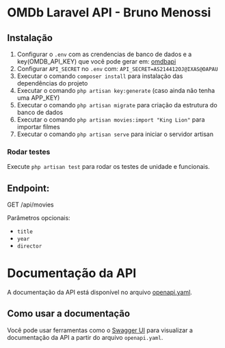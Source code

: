 # OMDb Laravel API - Bruno Menossi

## Instalação
1. Configurar o `.env` com as crendencias de banco de dados e a key(OMDB_API_KEY) que você pode gerar em: [omdbapi](https://www.omdbapi.com/apikey.aspx)
2. Configurar `API_SECRET` no `.env` com: `API_SECRET=AS214412OJ@IXAS@OAPAU`
2. Executar o comando `composer install` para instalação das dependências do projeto
3. Executar o comando `php artisan key:generate` (caso ainda não tenha uma APP_KEY)
4. Executar o comando `php artisan migrate` para criação da estrutura do banco de dados
5. Executar o comando `php artisan movies:import "King Lion"` para importar filmes
6. Executar o comando `php artisan serve` para iniciar o servidor artisan

### Rodar testes
  Execute `php artisan test` para rodar os testes de unidade e funcionais.

## Endpoint:
 GET /api/movies

Parâmetros opcionais:
- `title`
- `year`
- `director`

# Documentação da API
A documentação da API está disponível no arquivo [openapi.yaml](docs/openapi.yaml).

## Como usar a documentação
Você pode usar ferramentas como o [Swagger UI](https://editor.swagger.io) para visualizar a documentação da API a partir do arquivo `openapi.yaml`.





